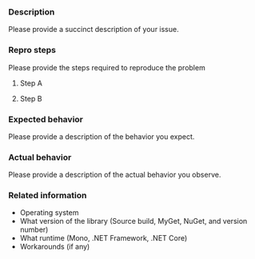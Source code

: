 ### Description

Please provide a succinct description of your issue.

### Repro steps

Please provide the steps required to reproduce the problem

1. Step A

2. Step B

### Expected behavior

Please provide a description of the behavior you expect.

### Actual behavior

Please provide a description of the actual behavior you observe.

### Related information 

* Operating system
* What version of the library (Source build, MyGet, NuGet, and version number)
* What runtime (Mono, .NET Framework, .NET Core)
* Workarounds (if any)

